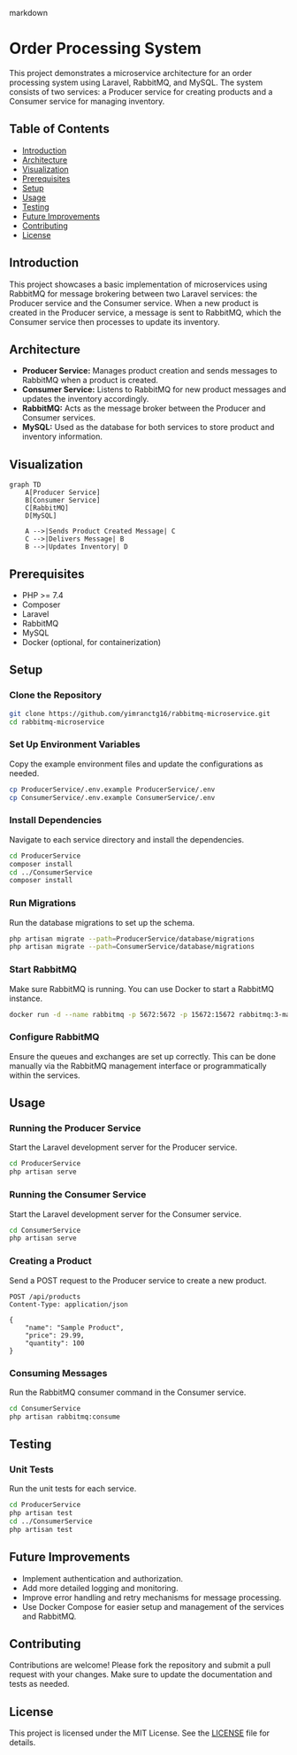 
markdown
# Order Processing System

This project demonstrates a microservice architecture for an order processing system using Laravel, RabbitMQ, and MySQL. The system consists of two services: a Producer service for creating products and a Consumer service for managing inventory.

## Table of Contents

- [Introduction](#introduction)
- [Architecture](#architecture)
- [Visualization](#visualization)
- [Prerequisites](#prerequisites)
- [Setup](#setup)
- [Usage](#usage)
- [Testing](#testing)
- [Future Improvements](#future-improvements)
- [Contributing](#contributing)
- [License](#license)

## Introduction

This project showcases a basic implementation of microservices using RabbitMQ for message brokering between two Laravel services: the Producer service and the Consumer service. When a new product is created in the Producer service, a message is sent to RabbitMQ, which the Consumer service then processes to update its inventory.

## Architecture

- **Producer Service:** Manages product creation and sends messages to RabbitMQ when a product is created.
- **Consumer Service:** Listens to RabbitMQ for new product messages and updates the inventory accordingly.
- **RabbitMQ:** Acts as the message broker between the Producer and Consumer services.
- **MySQL:** Used as the database for both services to store product and inventory information.

## Visualization

```mermaid
graph TD
    A[Producer Service]
    B[Consumer Service]
    C[RabbitMQ]
    D[MySQL]

    A -->|Sends Product Created Message| C
    C -->|Delivers Message| B
    B -->|Updates Inventory| D
```

## Prerequisites

- PHP >= 7.4
- Composer
- Laravel
- RabbitMQ
- MySQL
- Docker (optional, for containerization)

## Setup

### Clone the Repository

```bash
git clone https://github.com/yimranctg16/rabbitmq-microservice.git
cd rabbitmq-microservice
```

### Set Up Environment Variables

Copy the example environment files and update the configurations as needed.

```bash
cp ProducerService/.env.example ProducerService/.env
cp ConsumerService/.env.example ConsumerService/.env
```

### Install Dependencies

Navigate to each service directory and install the dependencies.

```bash
cd ProducerService
composer install
cd ../ConsumerService
composer install
```

### Run Migrations

Run the database migrations to set up the schema.

```bash
php artisan migrate --path=ProducerService/database/migrations
php artisan migrate --path=ConsumerService/database/migrations
```

### Start RabbitMQ

Make sure RabbitMQ is running. You can use Docker to start a RabbitMQ instance.

```bash
docker run -d --name rabbitmq -p 5672:5672 -p 15672:15672 rabbitmq:3-management
```

### Configure RabbitMQ

Ensure the queues and exchanges are set up correctly. This can be done manually via the RabbitMQ management interface or programmatically within the services.

## Usage

### Running the Producer Service

Start the Laravel development server for the Producer service.

```bash
cd ProducerService
php artisan serve
```

### Running the Consumer Service

Start the Laravel development server for the Consumer service.

```bash
cd ConsumerService
php artisan serve
```

### Creating a Product

Send a POST request to the Producer service to create a new product.

```http
POST /api/products
Content-Type: application/json

{
    "name": "Sample Product",
    "price": 29.99,
    "quantity": 100
}
```

### Consuming Messages

Run the RabbitMQ consumer command in the Consumer service.

```bash
cd ConsumerService
php artisan rabbitmq:consume
```

## Testing

### Unit Tests

Run the unit tests for each service.

```bash
cd ProducerService
php artisan test
cd ../ConsumerService
php artisan test
```

## Future Improvements

- Implement authentication and authorization.
- Add more detailed logging and monitoring.
- Improve error handling and retry mechanisms for message processing.
- Use Docker Compose for easier setup and management of the services and RabbitMQ.

## Contributing

Contributions are welcome! Please fork the repository and submit a pull request with your changes. Make sure to update the documentation and tests as needed.

## License

This project is licensed under the MIT License. See the [LICENSE](LICENSE) file for details.
```
